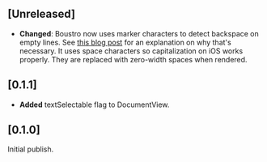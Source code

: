 ## [Unreleased]

- **Changed**: Boustro now uses marker characters to detect backspace on empty lines.
  See [this blog post](https://medium.com/super-declarative/why-you-cant-detect-a-delete-action-in-an-empty-flutter-text-field-3cf53e47b631) for an explanation on why that's necessary. It uses space characters so capitalization on iOS works properly. They
  are replaced with zero-width spaces when rendered.

## [0.1.1]

- **Added** textSelectable flag to DocumentView.

## [0.1.0]

Initial publish.
